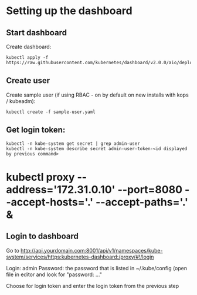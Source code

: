 # Setting up the dashboard

## Start dashboard

Create dashboard:
```
kubectl apply -f https://raw.githubusercontent.com/kubernetes/dashboard/v2.0.0/aio/deploy/recommended.yaml
```

## Create user

Create sample user (if using RBAC - on by default on new installs with kops / kubeadm):
```
kubectl create -f sample-user.yaml

```

## Get login token:
```
kubectl -n kube-system get secret | grep admin-user
kubectl -n kube-system describe secret admin-user-token-<id displayed by previous command>
```

# kubectl proxy --address='172.31.0.10' --port=8080 --accept-hosts='.' --accept-paths='.' &

## Login to dashboard
Go to http://api.yourdomain.com:8001/api/v1/namespaces/kube-system/services/https:kubernetes-dashboard:/proxy/#!/login

Login: admin
Password: the password that is listed in ~/.kube/config (open file in editor and look for "password: ..."

Choose for login token and enter the login token from the previous step

